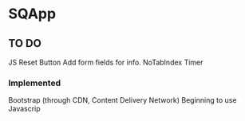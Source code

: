 # SQApp

## TO DO
JS Reset Button
Add form fields for info. 
NoTabIndex
Timer

### Implemented 
Bootstrap (through CDN, Content Delivery Network)
Beginning to use Javascrip
